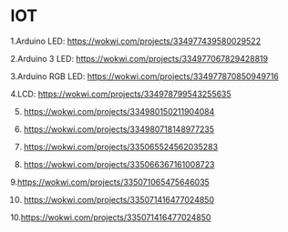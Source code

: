 # IOT

1.Arduino LED: https://wokwi.com/projects/334977439580029522

2.Arduino 3 LED: https://wokwi.com/projects/334977067829428819

3.Arduino RGB LED: https://wokwi.com/projects/334977870850949716

4.LCD: https://wokwi.com/projects/334978799543255635

5. https://wokwi.com/projects/334980150211904084

6. https://wokwi.com/projects/334980718148977235

7. https://wokwi.com/projects/335065524562035283

8. https://wokwi.com/projects/335066367161008723

9.https://wokwi.com/projects/335071065475646035

10. https://wokwi.com/projects/335071416477024850

10.https://wokwi.com/projects/335071416477024850
